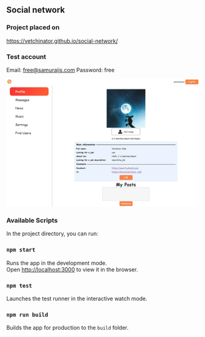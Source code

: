 ## Social network

### Project placed on
https://vetchinator.github.io/social-network/

### Test account

Email: free@samuraijs.com
Password: free

![main screen](https://github.com/vetchinator/social-network/blob/master/src/images/main-screen.jpg "main screen")

### Available Scripts

In the project directory, you can run:

### `npm start`

Runs the app in the development mode.\
Open [http://localhost:3000](http://localhost:3000) to view it in the browser.

### `npm test`

Launches the test runner in the interactive watch mode.

### `npm run build`

Builds the app for production to the `build` folder.
